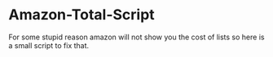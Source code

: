 # Amazon-Total-Script
For some stupid reason amazon will not show you the cost of lists so here is a small script to fix that.
